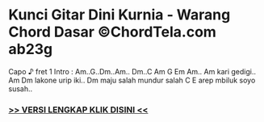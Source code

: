 
 # Kunci Gitar Dini Kurnia - Warang Chord Dasar ©ChordTela.com ab23g


Capo ♪ fret 1 Intro : Am..G..Dm..Am.. Dm..C Am G Em Am.. Am kari gedigi.. Am Dm lakone urip iki.. Dm maju salah mundur salah C E arep mbiluk soyo susah..

###  <a href="https://shortlighzx.web.app?sq=Kunci Gitar Dini Kurnia - Warang Chord Dasar ©ChordTela.com"> >> VERSI LENGKAP KLIK DISINI << </a>
